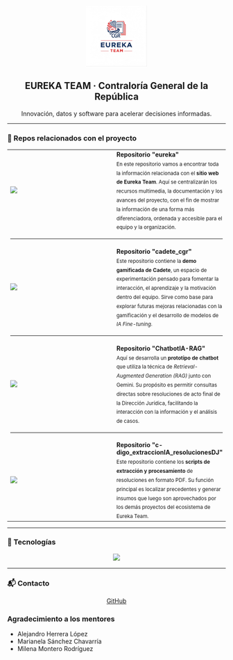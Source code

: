 <!-- profile/README.md (org: eurekacgr) -->

<p align="center">
  <img src="profile/assets/eureka_logo.png" alt="EUREKA Team" width="140" />
</p>

<h2 align="center">EUREKA TEAM · Contraloría General de la República</h2>
<p align="center">Innovación, datos y software para acelerar decisiones informadas.</p>

---

### 🚀 Repos relacionados con el proyecto

<table align="center">
  <tr>
    <td width="380">
      <a href="https://github.com/eurekacgr/eureka">
        <img src="https://github-readme-stats.vercel.app/api/pin/?username=eurekacgr&repo=eureka&theme=dark&hide_border=true&v=2"/>
      </a>
    </td>
    <td style="vertical-align:middle; padding-left:12px;">
      <b>Repositorio "eureka"</b><br/>
      <sub>
        En este repositorio vamos a encontrar toda la información relacionada con el <b>sitio web de Eureka Team</b>. 
        Aquí se centralizarán los recursos multimedia, la documentación y los avances del proyecto, con el fin de mostrar 
        la información de una forma más diferenciadora, ordenada y accesible para el equipo y la organización.
      </sub>
    </td>
  </tr>
  <tr><td colspan="2"><hr/></td></tr>
  <tr>
    <td>
      <a href="https://github.com/eurekacgr/cadete_cgr">
        <img src="https://github-readme-stats.vercel.app/api/pin/?username=eurekacgr&repo=cadete_cgr&theme=dark&hide_border=true&v=2" width="420"/>
      </a>
    </td>
    <td style="vertical-align:middle; padding-left:12px;">
      <b>Repositorio "cadete_cgr"</b><br/>
      <sub>
        Este repositorio contiene la <b>demo gamificada de Cadete</b>, un espacio de experimentación pensado para fomentar 
        la interacción, el aprendizaje y la motivación dentro del equipo. Sirve como base para explorar futuras mejoras 
        relacionadas con la gamificación y el desarrollo de modelos de <i>IA Fine-tuning</i>.
      </sub>
    </td>
  </tr>
  <tr><td colspan="2"><hr/></td></tr>
  <tr>
    <td>
      <a href="https://github.com/eurekacgr/ChatbotIA-RAG">
        <img src="https://github-readme-stats.vercel.app/api/pin/?username=eurekacgr&repo=ChatbotIA-RAG&theme=dark&hide_border=true&v=2" width="420"/>
      </a>
    </td>
    <td style="vertical-align:middle; padding-left:12px;">
      <b>Repositorio "ChatbotIA-RAG"</b><br/>
      <sub>
        Aquí se desarrolla un <b>prototipo de chatbot</b> que utiliza la técnica de <i>Retrieval-Augmented Generation (RAG)</i> 
        junto con Gemini. Su propósito es permitir consultas directas sobre resoluciones de acto final de la Dirección Jurídica, 
        facilitando la interacción con la información y el análisis de casos.
      </sub>
    </td>
  </tr>
  <tr><td colspan="2"><hr/></td></tr>
  <tr>
    <td>
      <a href="https://github.com/eurekacgr/c-digo_extraccionIA_resolucionesDJ">
        <img src="https://github-readme-stats.vercel.app/api/pin/?username=eurekacgr&repo=c-digo_extraccionIA_resolucionesDJ&theme=dark&hide_border=true&v=2" width="420"/>
      </a>
    </td>
    <td style="vertical-align:middle; padding-left:12px;">
      <b>Repositorio "c-digo_extraccionIA_resolucionesDJ"</b><br/>
      <sub>
        Este repositorio contiene los <b>scripts de extracción y procesamiento</b> de resoluciones en formato PDF. 
        Su función principal es localizar precedentes y generar insumos que luego son aprovechados por los demás 
        proyectos del ecosistema de Eureka Team.
      </sub>
    </td>
  </tr>
</table>

---

### 🧰 Tecnologías
<p align="center">
  <img src="https://skillicons.dev/icons?i=python,js,html,css,fastapi,react,tailwind,bootstrap,github,git&perline=8" />
</p>

---

### 📬 Contacto
<p align="center">
  <a href="https://github.com/eurekacgr">GitHub</a>
</p>

### Agradecimiento a los mentores

- Alejandro Herrera López
- Marianela Sánchez Chavarría
- Milena Montero Rodríguez
